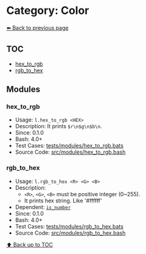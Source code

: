 # Category: Color

[⬅️ Back to previous page](./README.md)

## TOC

- [hex_to_rgb](#hex_to_rgb)
- [rgb_to_hex](#rgb_to_hex)

## Modules

### hex_to_rgb

- Usage: `l.hex_to_rgb <HEX>`
- Description: It prints `$r\n$g\n$b\n`.
- Since: 0.1.0
- Bash: 4.0+
- Test Cases: [tests/modules/hex_to_rgb.bats](../../tests/modules/hex_to_rgb.bats)
- Source Code: [src/modules/hex_to_rgb.bash](../../src/modules/hex_to_rgb.bash)

### rgb_to_hex

- Usage: `l.rgb_to_hex <R> <G> <B>`
- Description:
  - `<R>`, `<G>`, `<B>` must be positive integer (0~255).
  - It prints hex string. Like '#ffffff'
- Dependent: [`is_number`](./condition.md#is_number)
- Since: 0.1.0
- Bash: 4.0+
- Test Cases: [tests/modules/rgb_to_hex.bats](../../tests/modules/rgb_to_hex.bats)
- Source Code: [src/modules/rgb_to_hex.bash](../../src/modules/rgb_to_hex.bash)

[⬆️ Back up to TOC](#toc)
